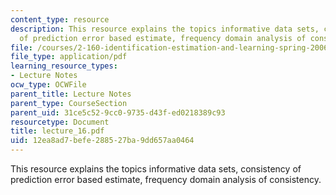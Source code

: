 ```yaml
---
content_type: resource
description: This resource explains the topics informative data sets, consistency
  of prediction error based estimate, frequency domain analysis of consistency.
file: /courses/2-160-identification-estimation-and-learning-spring-2006/12ea8ad7befe288527ba9dd657aa0464_lecture_16.pdf
file_type: application/pdf
learning_resource_types:
- Lecture Notes
ocw_type: OCWFile
parent_title: Lecture Notes
parent_type: CourseSection
parent_uid: 31ce5c52-9cc0-9735-d43f-ed0218389c93
resourcetype: Document
title: lecture_16.pdf
uid: 12ea8ad7-befe-2885-27ba-9dd657aa0464
---
```

This resource explains the topics informative data sets, consistency of prediction error based estimate, frequency domain analysis of consistency.


